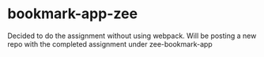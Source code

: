 # bookmark-app-zee

Decided to do the assignment without using webpack.  Will be posting a new repo with the completed assignment under zee-bookmark-app
